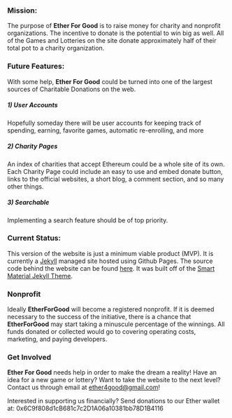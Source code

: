 ### Mission:

The purpose of **Ether For Good** is to raise money for charity and nonprofit organizations. The incentive to donate is the potential to win big as well. All of the Games and Lotteries on the site donate approximately half of their total pot to a charity organization.

### Future Features:

With some help, **Ether For Good** could be turned into one of the largest sources of Charitable Donations on the web.

##### 1) User Accounts

Hopefully someday there will be user accounts for keeping track of spending, earning, favorite games, automatic re-enrolling, and more

##### 2) Charity Pages

An index of charities that accept Ethereum could be a whole site of its own. Each Charity Page could include an easy to use and embed donate button, links to the official websites, a short blog, a comment section, and so many other things.

##### 3) Searchable

Implementing a search feature should be of top priority.

### Current Status:

This version of the website is just a minimum viable product (MVP). It is currently a [Jekyll](https://jekyllrb.com/) managed site hosted using Github Pages. The source code behind the website can be found [here](). It was built off of the [Smart Material Jekyll Theme](http://jekyllthemes.org/themes/smart-material-theme/).

### Nonprofit

Ideally **EtherForGood** will become a registered nonprofit. If it is deemed necessary to the success of the initiative, there is a chance that **EtherForGood** may start taking a minuscule percentage of the winnings. All funds donated or collected would go to covering operating costs, marketing, and paying developers.

### Get Involved

**Ether For Good** needs help in order to make the dream a reality! Have an idea for a new game or lottery? Want to take the website to the next level? Contact us through email at ether4good@gmail.com!

 Interested in supporting us financially? Send donations to our Ether wallet at: 0x6C9f808d1cB681c7c2D1A06a10381bb78D1B4116


